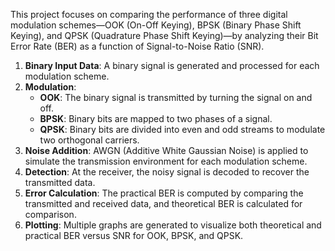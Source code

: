 This project focuses on comparing the performance of three digital modulation schemes—OOK (On-Off Keying), BPSK (Binary Phase Shift Keying), and QPSK (Quadrature Phase Shift Keying)—by analyzing their Bit Error Rate (BER) as a function of Signal-to-Noise Ratio (SNR).

1. **Binary Input Data**: A binary signal is generated and processed for each modulation scheme.
2. **Modulation**:
   - **OOK**: The binary signal is transmitted by turning the signal on and off.
   - **BPSK**: Binary bits are mapped to two phases of a signal.
   - **QPSK**: Binary bits are divided into even and odd streams to modulate two orthogonal carriers.
3. **Noise Addition**: AWGN (Additive White Gaussian Noise) is applied to simulate the transmission environment for each modulation scheme.
4. **Detection**: At the receiver, the noisy signal is decoded to recover the transmitted data.
5. **Error Calculation**: The practical BER is computed by comparing the transmitted and received data, and theoretical BER is calculated for comparison.
6. **Plotting**: Multiple graphs are generated to visualize both theoretical and practical BER versus SNR for OOK, BPSK, and QPSK.

